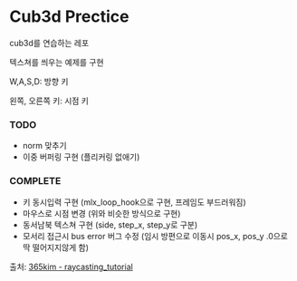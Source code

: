 Cub3d Prectice
=============================

cub3d를 연습하는 레포

텍스쳐를 씌우는 예제를 구현

W,A,S,D: 방향 키

왼쪽, 오른쪽 키: 시점 키

### TODO
- norm 맞추기
- 이중 버퍼링 구현 (플리커링 없애기)


### COMPLETE
- 키 동시입력 구현 (mlx_loop_hook으로 구현, 프레임도 부드러워짐)
- 마우스로 시점 변경 (위와 비슷한 방식으로 구현)
- 동서남북 텍스쳐 구현 (side, step_x, step_y로 구분)
- 모서리 접근시 bus error 버그 수정 (임시 방편으로 이동시 pos_x, pos_y .0으로 딱 떨어지지않게 함)

출처: [365kim - raycasting_tutorial](https://github.com/365kim/raycasting_tutorial)
